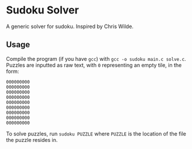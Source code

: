 # Sudoku Solver
A generic solver for sudoku.
Inspired by Chris Wilde.

## Usage
Compile the program (if you have `gcc`) with `gcc -o sudoku main.c solve.c`.
Puzzles are inputted as raw text, with `0` representing an empty tile, in the form:
```
000000000
000000000
000000000
000000000
000000000
000000000
000000000
000000000
000000000
```
To solve puzzles, run `sudoku PUZZLE` where `PUZZLE` is the location of the file the puzzle resides in.